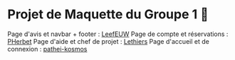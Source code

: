 # Projet de Maquette du Groupe 1 :construction_worker:

Page d'avis et navbar + footer : [LeefEUW](https://github.com/LeefEUW) 
Page de compte et réservations : [PHerbet](https://github.com/PHerbet)
Page d'aide et chef de projet : [Lethiers](https://github.com/Lethiers)
Page d'accueil et de connexion : [pathei-kosmos](https://github.com/pathei-kosmos)

